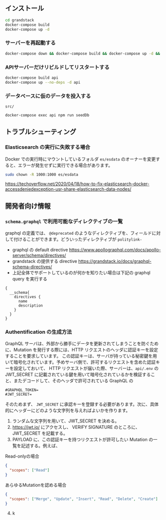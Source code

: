 ## インストール

```bash
cd grandstack
docker-compose build
docker-compose up -d
```

### サーバーを再起動する

```bash
docker-compose down && docker-compose build && docker-compose up -d && docker-compose logs -f
```

### APIサーバーだけリビルドしてリスタートする

```bash
docker-compose build api
docker-compose up --no-deps -d api
```

### データベースに仮のデータを投入する

`src/`

```bash
docker-compose exec api npm run seedDb
```

## トラブルシューティング

### Elasticsearch の実行に失敗する場合

Docker での実行時にマウントしているフォルダ `es/esdata` のオーナーを変更すると、エラーが発生せずに実行できる場合があります。


```bash
sudo chown -R 1000:1000 es/esdata
```

https://techoverflow.net/2020/04/18/how-to-fix-elasticsearch-docker-accessdeniedexception-usr-share-elasticsearch-data-nodes/

## 開発者向け情報

### `schema.graphql` で利用可能なディレクティブの一覧

graphql の定義では、 `@deprecated` のようなディレクティブを、フィールドに対して付けることができます。どういったディレクティブが `politylink-`

* graphql の default directive https://www.apollographql.com/docs/apollo-server/schema/directives/
* grandstack の提供する directive https://grandstack.io/docs/graphql-schema-directives/
* 上記全体でサポートしているのが何かを知りたい場合は下記の graphql query を実行する

```
{
  __schema{
    directives {
      name
      description
    }
  }
}
```

### Authentification の生成方法

GraphQL サーバは、外部から勝手にデータを更新されてしまうことを防ぐために、Mutation を発行する際には、HTTP リクエストのヘッダに認証キーを設定することを要求しています。
この認証キーは、サーバが持っている秘密鍵を用いて暗号化されています。予めサーバ側で、許可するリクエストを含めた認証キーを設定しておいて、
HTTP リクエストが届いた際、サーバーは、`api/.env` の JWT_SECRET に記載されている鍵を用いて暗号化されているかを検証すること、またデコードして、そのヘッダで許可されている
GraphQL の

```api/.env
#GRAPHQL_TOKEN=
#JWT_SECRET=
```

そのためまず、 `JWT_SECRET` に承認キーを登録する必要があります。次に、具体的にヘッダーにどのような文字列を与えればよいかを作ります。


1. ランダムな文字列を用いて、JWT_SECRET を決める。
2. https://jwt.io/ にアクセスし、 VERIFY SIGNATURE のところに、JWT_SECRET を記載する。
3. PAYLOAD に、この認証キーを持つリクエストが許可したい Mutation の一覧を記述する。例えば、

Read-onlyの場合

```json
{
  "scopes": ["Read"]
}
```

あらゆるMutationを認める場合

```json
{
  "scopes": ["Merge", "Update", "Insert", "Read", "Delete", "Create"]
}
```

4. k
